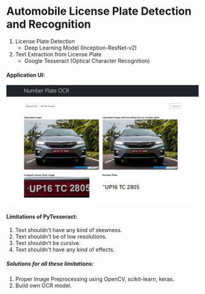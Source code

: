 # Automobile License Plate Detection and Recognition

1. License Plate Detection
    - Deep Learning Model (Inception-ResNet-v2)
2. Text Extraction from License Plate
    - Google Tesseract (Optical Character Recognition)

#### Application UI:

![Application UI](./UI.png)

#### Limitations of PyTesseract:

1. Text shouldn't have any kind of skewness.
2. Text shouldn't be of low resolutions.
3. Text shouldn't be cursive.
4. Text shouldn't have any kind of effects.

##### Solutions for all these limitations:

1. Proper Image Preprocessing using OpenCV, scikit-learn, keras.
2. Build own OCR model.